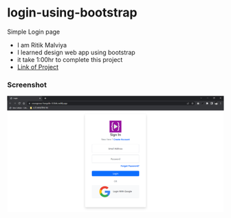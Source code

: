 # login-using-bootstrap

Simple Login page

- I am Ritik Malviya
- I learned design web app using bootstrap
- it take 1:00hr to complete this project
- [Link of Project](https://courageous-frangollo-333b8c.netlify.app/ "go to live project")

### Screenshot

![](./Screenshot.PNG)
